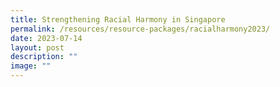 ```yaml
---
title: Strengthening Racial Harmony in Singapore
permalink: /resources/resource-packages/racialharmony2023/
date: 2023-07-14
layout: post
description: ""
image: ""
---
```

